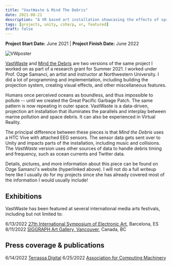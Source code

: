 ```yaml
---
title: "VastWaste & Mind The Debris"
date: 2021-08-21
description: "A VR based art installation showcasing the effects of space and marine debris."
tags: [projects, unity, csharp, vr, featured]
draft: false
---
```

**Project Start Date:** June 2021 | **Project Finish Date:** June 2022

![VWposter](/resources/vastwaste/posterVW.jpg)

[VastWaste](https://www.ozgesamanci.com/#/vastwaste/) and [Mind the Debris](https://www.ozgesamanci.com/#/mind-the-debris/) are two versions of the same project I worked on as part of a research grant for Summer 2021. I worked under Prof. Ozge Samanci, an artist and instructor at Northwestern University. I did a lot of programming and implementation, including building the projection system, creating visual effects, and other miscellaneous features. 

Humans once perceived oceans as boundless, and thus impossible to pollute -- until we created the Great Pacific Garbage Patch. The same pattern is now repeating in outer space. VastWaste is a data-driven, projection art installation that illuminates the parallels and interplay between marine pollution and space debris. It can also be experienced in Virtual Reality.

The principal difference between these pieces is that *Mind the Debris* uses a HTC Vive with attached EEG sensors. The sensor data gets sent over to Unity and impacts parts of the installation, including music and collisions. The *VastWaste* version uses other sources of data to handle debris timing and frequency, such as ocean currents and Twitter data.

Details, pictures, and more information about this piece can be found on Ozge Samanci's website (hyperlinked above). I will not do a full writeup here like I usually do for my projects since she has already covered most of the information I would usually include!

## Exhibitions

VastWaste has been featured at several international media arts festivals, including but not limited to:

6/13/2022   [27th International Symposium of Electronic Art](https://isea2022.isea-international.org/event/citm-upc-vastwaste/), Barcelona, ES
8/11/2022	[SIGGRAPH Art Gallery, Vancouver](https://s2022.siggraph.org/presentation/?id=artg_158&sess=sess227), Canada, BC

## Press coverage & publications

6/14/2022   [Terrassa Digital](https://terrassadigital.cat/veure-la-deixalla-espacial-de-forma-immersiva-des-del-citm/)
6/25/2022   [Association for Computing Machinery](https://dl.acm.org/doi/10.1145/3532837.3534952)